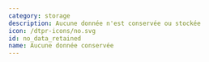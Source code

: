 ```yaml
---
category: storage
description: Aucune donnée n'est conservée ou stockée
icon: /dtpr-icons/no.svg
id: no_data_retained
name: Aucune donnée conservée
---
```

